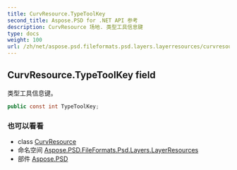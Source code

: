 ```yaml
---
title: CurvResource.TypeToolKey
second_title: Aspose.PSD for .NET API 参考
description: CurvResource 场地. 类型工具信息键
type: docs
weight: 100
url: /zh/net/aspose.psd.fileformats.psd.layers.layerresources/curvresource/typetoolkey/
---
```

## CurvResource.TypeToolKey field

类型工具信息键。

```csharp
public const int TypeToolKey;
```

### 也可以看看

* class [CurvResource](../)
* 命名空间 [Aspose.PSD.FileFormats.Psd.Layers.LayerResources](../../curvresource/)
* 部件 [Aspose.PSD](../../../)


